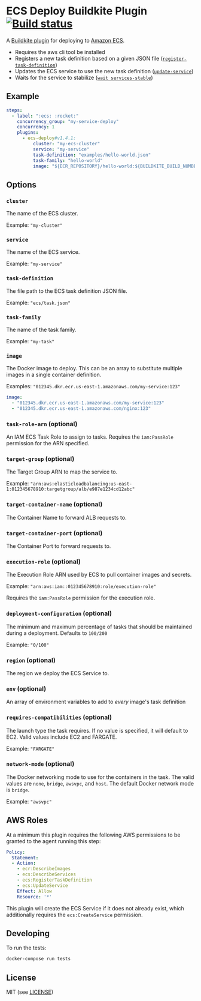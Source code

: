 # ECS Deploy Buildkite Plugin [![Build status](https://badge.buildkite.com/02dd9bd7d4b4a6f3d80c198d7307e24bff9ae7e39ff1854bed.svg?branch=master)](https://buildkite.com/buildkite/plugins-ecs-deploy)

A [Buildkite plugin](https://buildkite.com/docs/agent/v3/plugins) for deploying to [Amazon ECS](https://aws.amazon.com/ecs/).

* Requires the aws cli tool be installed
* Registers a new task definition based on a given JSON file ([`register-task-definition`](http://docs.aws.amazon.com/cli/latest/reference/ecs/register-task-definition.html]))
* Updates the ECS service to use the new task definition ([`update-service`](http://docs.aws.amazon.com/cli/latest/reference/ecs/update-service.html))
* Waits for the service to stabilize ([`wait services-stable`](http://docs.aws.amazon.com/cli/latest/reference/ecs/wait/services-stable.html))

## Example

```yml
steps:
  - label: ":ecs: :rocket:"
    concurrency_group: "my-service-deploy"
    concurrency: 1
    plugins:
      - ecs-deploy#v1.4.1:
          cluster: "my-ecs-cluster"
          service: "my-service"
          task-definition: "examples/hello-world.json"
          task-family: "hello-world"
          image: "${ECR_REPOSITORY}/hello-world:${BUILDKITE_BUILD_NUMBER}"
```

## Options

### `cluster`

The name of the ECS cluster.

Example: `"my-cluster"`

### `service`

The name of the ECS service.

Example: `"my-service"`

### `task-definition`

The file path to the ECS task definition JSON file.

Example: `"ecs/task.json"`

### `task-family`

The name of the task family.

Example: `"my-task"`

### `image`

The Docker image to deploy. This can be an array to substitute multiple images in a single container definition.

Examples:
`"012345.dkr.ecr.us-east-1.amazonaws.com/my-service:123"`

```yaml
image:
  - "012345.dkr.ecr.us-east-1.amazonaws.com/my-service:123"
  - "012345.dkr.ecr.us-east-1.amazonaws.com/nginx:123"
```

### `task-role-arn` (optional)

An IAM ECS Task Role to assign to tasks.
Requires the `iam:PassRole` permission for the ARN specified.

### `target-group` (optional)

The Target Group ARN to map the service to.

Example: `"arn:aws:elasticloadbalancing:us-east-1:012345678910:targetgroup/alb/e987e1234cd12abc"`

### `target-container-name` (optional)

The Container Name to forward ALB requests to.

### `target-container-port` (optional)

The Container Port to forward requests to.

### `execution-role` (optional)

The Execution Role ARN used by ECS to pull container images and secrets.

Example: `"arn:aws:iam::012345678910:role/execution-role"`

Requires the `iam:PassRole` permission for the execution role.

### `deployment-configuration` (optional)

The minimum and maximum percentage of tasks that should be maintained during a deployment. Defaults to `100/200`

Example: `"0/100"`

### `region` (optional)

The region we deploy the ECS Service to.

### `env` (optional)

An array of environment variables to add to *every* image's task definition

### `requires-compatibilities` (optional)

The launch type the task requires. If no value is specified, it will default to EC2. Valid values include EC2 and FARGATE.

Example: `"FARGATE"`

### `network-mode` (optional)

The Docker networking mode to use for the containers in the task. The valid values are `none`, `bridge`, `awsvpc`, and `host`. The default Docker network mode is `bridge`.

Example: `"awsvpc"`

## AWS Roles

At a minimum this plugin requires the following AWS permissions to be granted to the agent running this step:

```yml
Policy:
  Statement:
  - Action:
    - ecr:DescribeImages
    - ecs:DescribeServices
    - ecs:RegisterTaskDefinition
    - ecs:UpdateService
    Effect: Allow
    Resource: '*'
```

This plugin will create the ECS Service if it does not already exist, which additionally requires the `ecs:CreateService` permission.

## Developing

To run the tests:

```bash
docker-compose run tests
```

## License

MIT (see [LICENSE](LICENSE))
